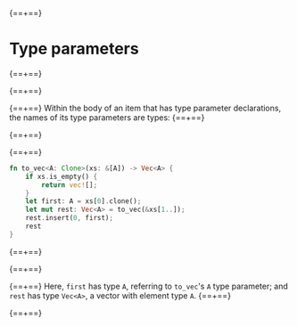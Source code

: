 {==+==}
# Type parameters
{==+==}

{==+==}


{==+==}
Within the body of an item that has type parameter declarations, the names of
its type parameters are types:
{==+==}

{==+==}


{==+==}
```rust
fn to_vec<A: Clone>(xs: &[A]) -> Vec<A> {
    if xs.is_empty() {
        return vec![];
    }
    let first: A = xs[0].clone();
    let mut rest: Vec<A> = to_vec(&xs[1..]);
    rest.insert(0, first);
    rest
}
```
{==+==}

{==+==}


{==+==}
Here, `first` has type `A`, referring to `to_vec`'s `A` type parameter; and
`rest` has type `Vec<A>`, a vector with element type `A`.
{==+==}

{==+==}